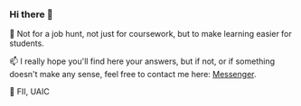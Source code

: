 ### Hi there 👋

🔭 Not for a job hunt, not just for coursework, but to make learning easier for students.

📫 I really hope you'll find here your answers, but if not, or if something doesn't make any sense, feel free to contact me here: [Messenger](https://www.facebook.com/messages/t/100003166095895).

🏫 FII, UAIC

<!--
**alinaduca/alinaduca** is a ✨ _special_ ✨ repository because its `README.md` (this file) appears on your GitHub profile.

Here are some ideas to get you started:

- 🔭 I’m currently working on ...
- 🌱 I’m currently learning ...
- 👯 I’m looking to collaborate on ...
- 🤔 I’m looking for help with ...
- 💬 Ask me about ...
- 📫 How to reach me: ...
- 😄 Pronouns: ...
- ⚡ Fun fact: ...
-->
